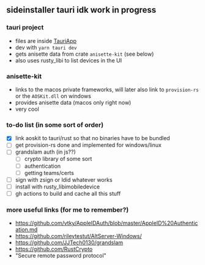 ## sideinstaller tauri idk work in progress

### tauri project

- files are inside [TauriApp](./TauriApp/)
- dev with `yarn tauri dev`
- gets anisette data from crate `anisette-kit` (see below)
- also uses rusty_libi to list devices in the UI

### anisette-kit

- links to the macos private frameworks, will later also link to `provision-rs` or the `AOSKit.dll` on windows
- provides anisette data (macos only right now)
- very cool

### to-do list (in some sort of order)

- [x] link aoskit to tauri/rust so that no binaries have to be bundled
- [ ] get provision-rs done and implemented for windows/linux
- [ ] grandslam auth (in js??)
  - [ ] crypto library of some sort
  - [ ] authentication
  - [ ] getting teams/certs
- [ ] sign with zsign or ldid whatever works
- [ ] install with rusty_libimobiledevice
- [ ] gh actions to build and cache all this stuff

### more useful links (for me to remember?)

- <https://github.com/vtky/AppleIDAuth/blob/master/AppleID%20Authentication.md>
- <https://github.com/rileytestut/AltServer-Windows/>
- <https://github.com/JJTech0130/grandslam>
- <https://github.com/RustCrypto>
- "Secure remote password protocol"
